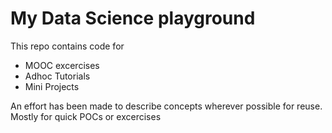 My Data Science playground
============

This repo contains code for
 * MOOC excercises
 * Adhoc Tutorials
 * Mini Projects

 An effort has been made to describe concepts wherever possible for reuse.
 Mostly for quick POCs or excercises
